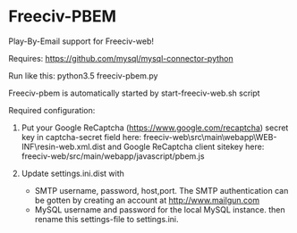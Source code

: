 Freeciv-PBEM
============

Play-By-Email support for Freeciv-web!

Requires:
https://github.com/mysql/mysql-connector-python

Run like this:
python3.5 freeciv-pbem.py

Freeciv-pbem is automatically started by start-freeciv-web.sh script


Required configuration:
 1. Put your Google ReCaptcha (https://www.google.com/recaptcha) 
  secret key in captcha-secret field here:
    freeciv-web\src\main\webapp\WEB-INF\resin-web.xml.dist 
   and Google ReCaptcha client sitekey here:
    freeciv-web/src/main/webapp/javascript/pbem.js

 2. Update settings.ini.dist with
     - SMTP username, password, host,port. The SMTP authentication can be gotten by creating an account at http://www.mailgun.com
     - MySQL username and password for the local MySQL instance. 
    then rename this settings-file to settings.ini.
    


